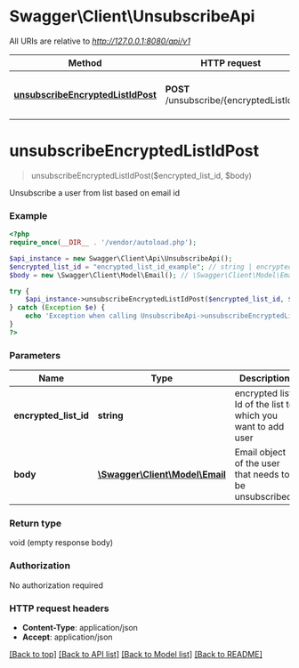 # Swagger\Client\UnsubscribeApi

All URIs are relative to *http://127.0.0.1:8080/api/v1*

Method | HTTP request | Description
------------- | ------------- | -------------
[**unsubscribeEncryptedListIdPost**](UnsubscribeApi.md#unsubscribeEncryptedListIdPost) | **POST** /unsubscribe/{encryptedListId} | Unsubscribe a user from list based on email id


# **unsubscribeEncryptedListIdPost**
> unsubscribeEncryptedListIdPost($encrypted_list_id, $body)

Unsubscribe a user from list based on email id



### Example
```php
<?php
require_once(__DIR__ . '/vendor/autoload.php');

$api_instance = new Swagger\Client\Api\UnsubscribeApi();
$encrypted_list_id = "encrypted_list_id_example"; // string | encrypted list Id of the list to which you want to add user
$body = new \Swagger\Client\Model\Email(); // \Swagger\Client\Model\Email | Email object of the user that needs to be unsubscribed.

try {
    $api_instance->unsubscribeEncryptedListIdPost($encrypted_list_id, $body);
} catch (Exception $e) {
    echo 'Exception when calling UnsubscribeApi->unsubscribeEncryptedListIdPost: ', $e->getMessage(), PHP_EOL;
}
?>
```

### Parameters

Name | Type | Description  | Notes
------------- | ------------- | ------------- | -------------
 **encrypted_list_id** | **string**| encrypted list Id of the list to which you want to add user |
 **body** | [**\Swagger\Client\Model\Email**](../Model/\Swagger\Client\Model\Email.md)| Email object of the user that needs to be unsubscribed. |

### Return type

void (empty response body)

### Authorization

No authorization required

### HTTP request headers

 - **Content-Type**: application/json
 - **Accept**: application/json

[[Back to top]](#) [[Back to API list]](../../README.md#documentation-for-api-endpoints) [[Back to Model list]](../../README.md#documentation-for-models) [[Back to README]](../../README.md)

